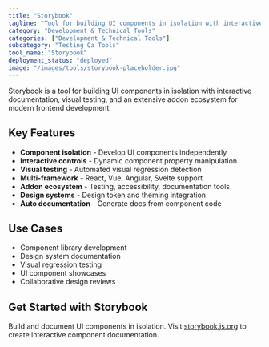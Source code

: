 ```yaml
---
title: "Storybook"
tagline: "Tool for building UI components in isolation with interactive documentation"
category: "Development & Technical Tools"
categories: ["Development & Technical Tools"]
subcategory: "Testing Qa Tools"
tool_name: "Storybook"
deployment_status: "deployed"
image: "/images/tools/storybook-placeholder.jpg"
---
```

Storybook is a tool for building UI components in isolation with interactive documentation, visual testing, and an extensive addon ecosystem for modern frontend development.

## Key Features

- **Component isolation** - Develop UI components independently
- **Interactive controls** - Dynamic component property manipulation
- **Visual testing** - Automated visual regression detection
- **Multi-framework** - React, Vue, Angular, Svelte support
- **Addon ecosystem** - Testing, accessibility, documentation tools
- **Design systems** - Design token and theming integration
- **Auto documentation** - Generate docs from component code

## Use Cases

- Component library development
- Design system documentation
- Visual regression testing
- UI component showcases
- Collaborative design reviews

## Get Started with Storybook

Build and document UI components in isolation. Visit [storybook.js.org](https://storybook.js.org) to create interactive component documentation.